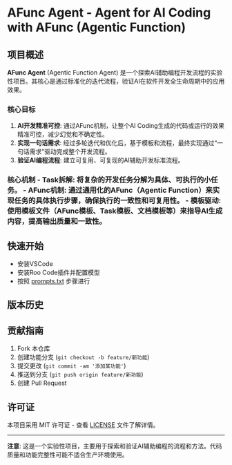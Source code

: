 # AFunc Agent - Agent for AI Coding with AFunc (Agentic Function)

## 项目概述

**AFunc Agent** (Agentic Function Agent) 是一个探索AI辅助编程开发流程的实验性项目。其核心是通过标准化的迭代流程，验证AI在软件开发全生命周期中的应用效果。

### 核心目标
1.  **AI开发精准可控**: 通过AFunc机制，让整个AI Coding生成的代码或运行的效果精准可控，减少幻觉和不确定性。
2.  **实现一句话需求**: 经过多轮迭代和优化后，基于模板和流程，最终实现通过“一句话需求”驱动完成整个开发流程。
3.  **验证AI编程流程**: 建立可复用、可复现的AI辅助开发标准流程。
### 核心机制                                                       - **Task拆解**: 将复杂的开发任务分解为具体、可执行的小任务。                                                     - **AFunc机制**: 通过通用化的AFunc（Agentic Function）来实现任务的具体执行步骤，确保执行的一致性和可复用性。                                                     - **模板驱动**: 使用模板文件（AFunc模板、Task模板、文档模板等）来指导AI生成内容，提高输出质量和一致性。

## 快速开始
- 安装VSCode
- 安装Roo Code插件并配置模型
- 按照 [prompts.txt](prompts.txt) 步骤进行


## 版本历史

## 贡献指南

1. Fork 本仓库
2. 创建功能分支 (`git checkout -b feature/新功能`)
3. 提交更改 (`git commit -am '添加某功能'`)
4. 推送到分支 (`git push origin feature/新功能`)
5. 创建 Pull Request

## 许可证

本项目采用 MIT 许可证 - 查看 [LICENSE](LICENSE) 文件了解详情。

---

**注意**: 这是一个实验性项目，主要用于探索和验证AI辅助编程的流程和方法。代码质量和功能完整性可能不适合生产环境使用。